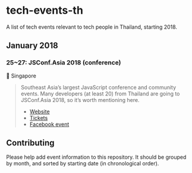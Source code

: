 # tech-events-th
A list of tech events relevant to tech people in Thailand, starting 2018.

## January 2018

### 25~27: JSConf.Asia 2018 (conference)

:round_pushpin: Singapore

> Southeast Asia’s largest JavaScript conference and community events.
> Many developers (at least 20) from Thailand are going to JSConf.Asia 2018, so it’s worth mentioning here.
>
> - [Website](https://2018.jsconf.asia/)
> - [Tickets](https://events.pouchnation.com/event/jsconfasia2018)
> - [Facebook event](https://www.facebook.com/events/111499759572747/)

## Contributing

Please help add event information to this repository.
It should be grouped by month, and sorted by starting date (in chronological order).
